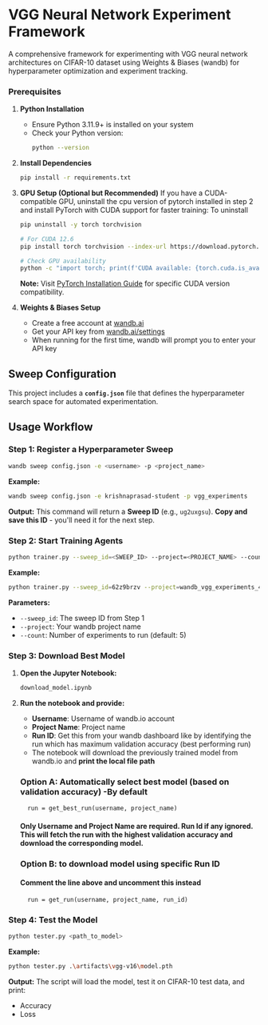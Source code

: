 # VGG Neural Network Experiment Framework

A comprehensive framework for experimenting with VGG neural network architectures on CIFAR-10 dataset using Weights & Biases (wandb) for hyperparameter optimization and experiment tracking.


### Prerequisites

1. **Python Installation**
   - Ensure Python  3.11.9+ is installed on your system
   - Check your Python version:
     ```bash
     python --version
     ```

2. **Install Dependencies**
   ```bash
   pip install -r requirements.txt
   ```

3. **GPU Setup (Optional but Recommended)**
   If you have a CUDA-compatible GPU, uninstall the cpu version of pytorch installed in step 2 and install PyTorch with CUDA support for faster training:
   To uninstall
   ```bash
   pip uninstall -y torch torchvision  
    ```
    
   ```bash
   # For CUDA 12.6
   pip install torch torchvision --index-url https://download.pytorch.org/whl/cu126
   
   # Check GPU availability
   python -c "import torch; print(f'CUDA available: {torch.cuda.is_available()}')"
   ```
   
   **Note:** Visit [PyTorch Installation Guide](https://pytorch.org/get-started/locally/) for specific CUDA version compatibility.

4. **Weights & Biases Setup**
   - Create a free account at [wandb.ai](https://wandb.ai)
   - Get your API key from [wandb.ai/settings](https://wandb.ai/settings)
   - When running for the first time, wandb will prompt you to enter your API key

## Sweep Configuration

This project includes a **`config.json`** file that defines the hyperparameter search space for automated experimentation.

## Usage Workflow

### Step 1: Register a Hyperparameter Sweep

```bash
wandb sweep config.json -e <username> -p <project_name>
```

**Example:**
```bash
wandb sweep config.json -e krishnaprasad-student -p vgg_experiments
```

**Output:** This command will return a **Sweep ID** (e.g., `ug2uxgsu`). **Copy and save this ID** - you'll need it for the next step.

### Step 2: Start Training Agents

```bash
python trainer.py --sweep_id=<SWEEP_ID> --project=<PROJECT_NAME> --count=<NUM_RUNS>
```

**Example:**
```bash
python trainer.py --sweep_id=62z9brzv --project=wandb_vgg_experiments_4 --count=25
```

**Parameters:**
- `--sweep_id`: The sweep ID from Step 1
- `--project`: Your wandb project name
- `--count`: Number of experiments to run (default: 5)

### Step 3: Download Best Model

1. **Open the Jupyter Notebook:**
   ```bash
   download_model.ipynb
   ```

2. **Run the notebook and provide:**
   - **Username**: Username of wandb.io account
   - **Project Name**: Project name
   - **Run ID**: Get this from your wandb dashboard like by identifying the run which has maximum validation accuracy (best performing run)
   - The notebook will download the previously trained model from wandb.io and **print the local file path**


   ### Option A: Automatically select best model (based on validation accuracy) -By default
         run = get_best_run(username, project_name)
      #### Only Username and Project Name are required. Run Id if any ignored. This will fetch the run with the highest validation accuracy and download the corresponding model.

   ### Option B: to download model using specific Run ID
      #### Comment the line above and uncomment this instead
         run = get_run(username, project_name, run_id)

### Step 4: Test the Model

```bash
python tester.py <path_to_model>
```

**Example:**
```bash
python tester.py .\artifacts\vgg-v16\model.pth
```

**Output:** The script will load the model, test it on CIFAR-10 test data, and print:
- Accuracy
- Loss

